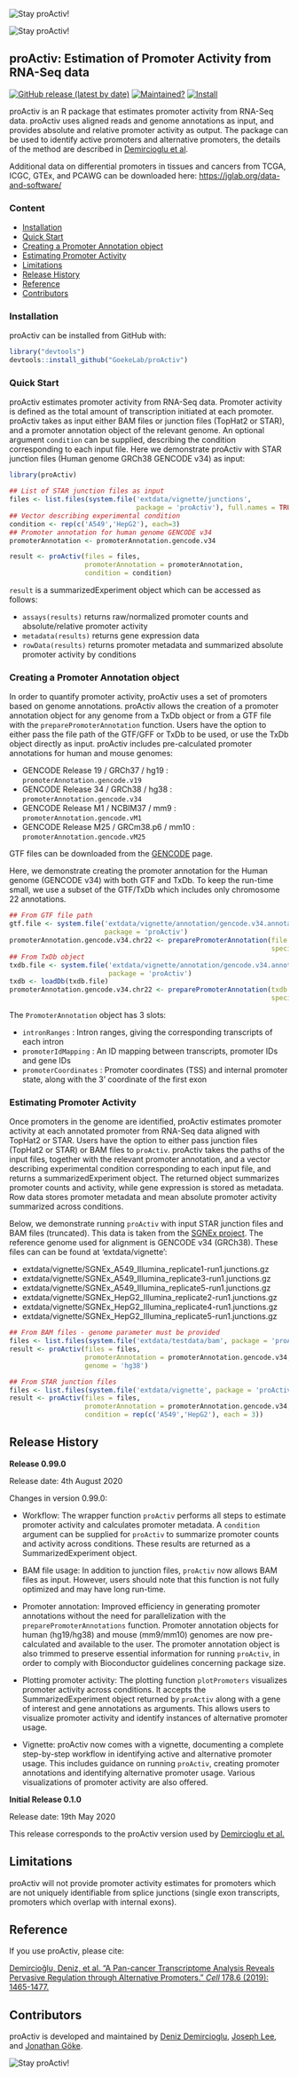 
<!-- README.md is generated from README.Rmd. Please edit that file -->

![Stay proActiv\!](man/figures/proActiv_design.png)

![Stay proActiv\!](man/figures/proActiv_name.png)

## proActiv: Estimation of Promoter Activity from RNA-Seq data

<!-- badges: start -->

[![GitHub release (latest by
date)](https://img.shields.io/github/v/release/GoekeLab/proActiv)](https://github.com/GoekeLab/proActiv/releases/)
[![Maintained?](https://img.shields.io/badge/Maintained%3F-Yes-brightgreen)](https://github.com/GoekeLab/proActiv/graphs/contributors)
[![Install](https://img.shields.io/badge/Install-Github-brightgreen)](#installation)
<!-- badges: end -->

proActiv is an R package that estimates promoter activity from RNA-Seq
data. proActiv uses aligned reads and genome annotations as input, and
provides absolute and relative promoter activity as output. The package
can be used to identify active promoters and alternative promoters, the
details of the method are described in [Demircioglu et al](#reference).

Additional data on differential promoters in tissues and cancers from
TCGA, ICGC, GTEx, and PCAWG can be downloaded here:
<https://jglab.org/data-and-software/>

### Content

  - [Installation](#installation)
  - [Quick Start](#quick-start)
  - [Creating a Promoter Annotation
    object](#creating-a-promoter-annotation-object)
  - [Estimating Promoter Activity](#estimating-promoter-activity)
  - [Limitations](#limitations)
  - [Release History](#release-history)
  - [Reference](#reference)
  - [Contributors](#contributors)

### Installation

proActiv can be installed from GitHub with:

``` r
library("devtools")
devtools::install_github("GoekeLab/proActiv")
```

### Quick Start

proActiv estimates promoter activity from RNA-Seq data. Promoter
activity is defined as the total amount of transcription initiated at
each promoter. proActiv takes as input either BAM files or junction
files (TopHat2 or STAR), and a promoter annotation object of the
relevant genome. An optional argument `condition` can be supplied,
describing the condition corresponding to each input file. Here we
demonstrate proActiv with STAR junction files (Human genome GRCh38
GENCODE v34) as input:

``` r
library(proActiv)

## List of STAR junction files as input
files <- list.files(system.file('extdata/vignette/junctions', 
                                package = 'proActiv'), full.names = TRUE)
## Vector describing experimental condition
condition <- rep(c('A549','HepG2'), each=3)
## Promoter annotation for human genome GENCODE v34
promoterAnnotation <- promoterAnnotation.gencode.v34

result <- proActiv(files = files, 
                   promoterAnnotation = promoterAnnotation,
                   condition = condition)
```

`result` is a summarizedExperiment object which can be accessed as
follows:

  - `assays(results)` returns raw/normalized promoter counts and
    absolute/relative promoter activity  
  - `metadata(results)` returns gene expression data  
  - `rowData(results)` returns promoter metadata and summarized absolute
    promoter activity by conditions

### Creating a Promoter Annotation object

In order to quantify promoter activity, proActiv uses a set of promoters
based on genome annotations. proActiv allows the creation of a promoter
annotation object for any genome from a TxDb object or from a GTF file
with the `preparePromoterAnnotation` function. Users have the option to
either pass the file path of the GTF/GFF or TxDb to be used, or use the
TxDb object directly as input. proActiv includes pre-calculated promoter
annotations for human and mouse genomes:

  - GENCODE Release 19 / GRCh37 / hg19 :
    `promoterAnnotation.gencode.v19`
  - GENCODE Release 34 / GRCh38 / hg38 :
    `promoterAnnotation.gencode.v34`
  - GENCODE Release M1 / NCBIM37 / mm9 :
    `promoterAnnotation.gencode.vM1`
  - GENCODE Release M25 / GRCm38.p6 / mm10 :
    `promoterAnnotation.gencode.vM25`

GTF files can be downloaded from the
[GENCODE](https://www.gencodegenes.org) page.

Here, we demonstrate creating the promoter annotation for the Human
genome (GENCODE v34) with both GTF and TxDb. To keep the run-time small,
we use a subset of the GTF/TxDb which includes only chromosome 22
annotations.

``` r
## From GTF file path
gtf.file <- system.file('extdata/vignette/annotation/gencode.v34.annotation.chr22.gtf.gz', 
                        package = 'proActiv')
promoterAnnotation.gencode.v34.chr22 <- preparePromoterAnnotation(file = gtf.file,
                                                                  species = 'Homo_sapiens')
## From TxDb object
txdb.file <- system.file('extdata/vignette/annotation/gencode.v34.annotation.chr22.sqlite', 
                         package = 'proActiv')
txdb <- loadDb(txdb.file)
promoterAnnotation.gencode.v34.chr22 <- preparePromoterAnnotation(txdb = txdb, 
                                                                  species = 'Homo_sapiens')
```

The `PromoterAnnotation` object has 3 slots:

  - `intronRanges` : Intron ranges, giving the corresponding transcripts
    of each intron
  - `promoterIdMapping` : An ID mapping between transcripts, promoter
    IDs and gene IDs  
  - `promoterCoordinates` : Promoter coordinates (TSS) and internal
    promoter state, along with the 3’ coordinate of the first exon

### Estimating Promoter Activity

Once promoters in the genome are identified, proActiv estimates promoter
activity at each annotated promoter from RNA-Seq data aligned with
TopHat2 or STAR. Users have the option to either pass junction files
(TopHat2 or STAR) or BAM files to `proActiv`. proActiv takes the paths
of the input files, together with the relevant promoter annotation, and
a vector describing experimental condition corresponding to each input
file, and returns a summarizedExperiment object. The returned object
summarizes promoter counts and activity, while gene expression is stored
as metadata. Row data stores promoter metadata and mean absolute
promoter activity summarized across conditions.

Below, we demonstrate running `proActiv` with input STAR junction files
and BAM files (truncated). This data is taken from the [SGNEx
project](https://github.com/GoekeLab/sg-nex-data). The reference genome
used for alignment is GENCODE v34 (GRCh38). These files can can be found
at ‘extdata/vignette’:

  - extdata/vignette/SGNEx\_A549\_Illumina\_replicate1-run1.junctions.gz
  - extdata/vignette/SGNEx\_A549\_Illumina\_replicate3-run1.junctions.gz
  - extdata/vignette/SGNEx\_A549\_Illumina\_replicate5-run1.junctions.gz
  - extdata/vignette/SGNEx\_HepG2\_Illumina\_replicate2-run1.junctions.gz
  - extdata/vignette/SGNEx\_HepG2\_Illumina\_replicate4-run1.junctions.gz
  - extdata/vignette/SGNEx\_HepG2\_Illumina\_replicate5-run1.junctions.gz

<!-- end list -->

``` r
## From BAM files - genome parameter must be provided
files <- list.files(system.file('extdata/testdata/bam', package = 'proActiv'), full.names = TRUE)
result <- proActiv(files = files, 
                   promoterAnnotation = promoterAnnotation.gencode.v34,
                   genome = 'hg38')

## From STAR junction files
files <- list.files(system.file('extdata/vignette', package = 'proActiv'), full.names = TRUE)
result <- proActiv(files = files, 
                   promoterAnnotation = promoterAnnotation.gencode.v34,
                   condition = rep(c('A549','HepG2'), each = 3))
```

## Release History

**Release 0.99.0**

Release date: 4th August 2020

Changes in version 0.99.0:

  - Workflow: The wrapper function `proActiv` performs all steps to
    estimate promoter activity and calculates promoter metadata. A
    `condition` argument can be supplied for `proActiv` to summarize
    promoter counts and activity across conditions. These results are
    returned as a SummarizedExperiment object.

  - BAM file usage: In addition to junction files, `proActiv` now allows
    BAM files as input. However, users should note that this function is
    not fully optimized and may have long run-time.

  - Promoter annotation: Improved efficiency in generating promoter
    annotations without the need for parallelization with the
    `preparePromoterAnnotations` function. Promoter annotation objects
    for human (hg19/hg38) and mouse (mm9/mm10) genomes are now
    pre-calculated and available to the user. The promoter annotation
    object is also trimmed to preserve essential information for running
    `proActiv`, in order to comply with Bioconductor guidelines
    concerning package size.

  - Plotting promoter activity: The plotting function `plotPromoters`
    visualizes promoter activity across conditions. It accepts the
    SummarizedExperiment object returned by `proActiv` along with a gene
    of interest and gene annotations as arguments. This allows users to
    visualize promoter activity and identify instances of alternative
    promoter usage.

  - Vignette: proActiv now comes with a vignette, documenting a complete
    step-by-step workflow in identifying active and alternative promoter
    usage. This includes guidance on running `proActiv`, creating
    promoter annotations and identifying alternative promoter usage.
    Various visualizations of promoter activity are also offered.

**Initial Release 0.1.0**

Release date: 19th May 2020

This release corresponds to the proActiv version used by [Demircioglu et
al.](#reference)

## Limitations

proActiv will not provide promoter activity estimates for promoters
which are not uniquely identifiable from splice junctions (single exon
transcripts, promoters which overlap with internal exons).

## Reference

If you use proActiv, please cite:

[Demircioğlu, Deniz, et al. “A Pan-cancer Transcriptome Analysis Reveals
Pervasive Regulation through Alternative Promoters.” *Cell* 178.6
(2019):
1465-1477.](https://www.cell.com/cell/fulltext/S0092-8674\(19\)30906-7)

## Contributors

proActiv is developed and maintained by [Deniz
Demircioglu](https://github.com/dnzdmrcgl), [Joseph
Lee](https://github.com/jleechung), and [Jonathan
Göke](https://github.com/jonathangoeke).

![Stay proActiv\!](man/figures/proActiv_logoName.png)
